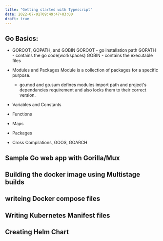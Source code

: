 ```yaml
---
title: "Getting started with Typescript"
date: 2022-07-01T09:49:47+03:00
draft: true
---
```


## Go Basics:

* GOROOT, GOPATH, and GOBIN
    GOROOT - go installation path
    GOPATH - contains the go code(workspaces)
    GOBIN - contains the executable files

* Modules and Packages
    Module is a collection of packages for a specific purpose.
    * go.mod and go.sum
        defines modules import path and project's dependancies requirement and also locks them to their correct version.
* Variables and Constants
* Functions
* Maps
* Packages
* Cross Compilations, GOOS, GOARCH


## Sample Go web app with Gorilla/Mux
## Building the docker image using Multistage builds
## writeing Docker compose files
## Writing Kubernetes Manifest files
## Creating Helm Chart

